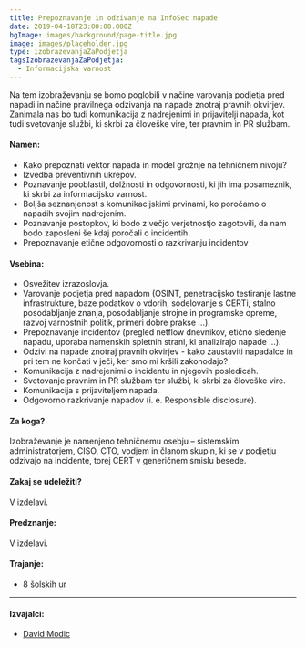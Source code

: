 ```yaml
---
title: Prepoznavanje in odzivanje na InfoSec napade
date: 2019-04-18T23:00:00.000Z
bgImage: images/background/page-title.jpg
image: images/placeholder.jpg
type: izobrazevanjaZaPodjetja
tagsIzobrazevanjaZaPodjetja:
  - Informacijska varnost
---
```

Na tem izobraževanju se bomo poglobili v načine varovanja podjetja pred napadi in načine pravilnega odzivanja na napade znotraj pravnih okvirjev. Zanimala nas bo tudi komunikacija z nadrejenimi in prijavitelji napada, kot tudi svetovanje službi, ki skrbi za človeške vire, ter pravnim in PR službam.

#### Namen:

* Kako prepoznati vektor napada in model grožnje na tehničnem nivoju?
* Izvedba preventivnih ukrepov.
* Poznavanje pooblastil, dolžnosti in odgovornosti, ki jih ima posameznik, ki skrbi za informacijsko varnost.
* Boljša seznanjenost s komunikacijskimi prvinami, ko poročamo o napadih svojim nadrejenim.
* Poznavanje postopkov, ki bodo z večjo verjetnostjo zagotovili, da nam bodo zaposleni še kdaj poročali o incidentih.
* Prepoznavanje etične odgovornosti o razkrivanju incidentov

#### Vsebina:

* Osvežitev izrazoslovja.
* Varovanje podjetja pred napadom (OSINT, penetracijsko testiranje lastne infrastrukture, baze podatkov o vdorih, sodelovanje s CERTi, stalno posodabljanje znanja, posodabljanje strojne in programske opreme, razvoj varnostnih politik, primeri dobre prakse …).
* Prepoznavanje incidentov (pregled netflow dnevnikov, etično sledenje napadu, uporaba namenskih spletnih strani, ki analizirajo napade …).
* Odzivi na napade znotraj pravnih okvirjev - kako zaustaviti napadalce in pri tem ne končati v ječi, ker smo mi kršili zakonodajo?
* Komunikacija z nadrejenimi o incidentu in njegovih posledicah.
* Svetovanje pravnim in PR službam ter službi, ki skrbi za človeške vire.
* Komunikacija s prijaviteljem napada.
* Odgovorno razkrivanje napadov (i. e. Responsible disclosure).

#### Za koga?

Izobraževanje je namenjeno tehničnemu osebju – sistemskim administratorjem, CISO, CTO, vodjem in članom skupin, ki se v podjetju odzivajo na incidente, torej CERT v generičnem smislu besede.

#### Zakaj se udeležiti?

V izdelavi.

#### Predznanje:

V izdelavi.

#### Trajanje:

* 8 šolskih ur

- - -

#### Izvajalci:

* [David Modic](https://akademijafri.si/izvajalci/david-modic/)
